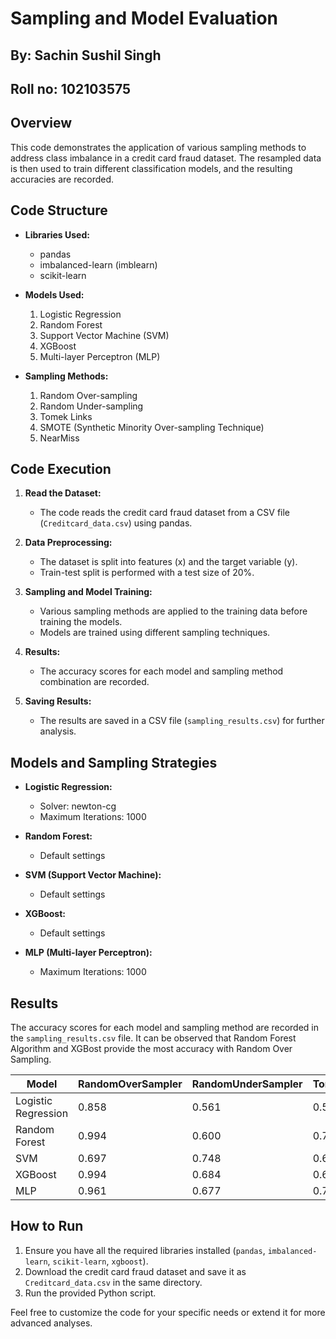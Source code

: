 # Sampling and Model Evaluation
## By: Sachin Sushil Singh
## Roll no: 102103575

## Overview

This code demonstrates the application of various sampling methods to address class imbalance in a credit card fraud dataset. The resampled data is then used to train different classification models, and the resulting accuracies are recorded.

## Code Structure

- **Libraries Used:**
    - pandas
    - imbalanced-learn (imblearn)
    - scikit-learn

- **Models Used:**
    1. Logistic Regression
    2. Random Forest
    3. Support Vector Machine (SVM)
    4. XGBoost
    5. Multi-layer Perceptron (MLP)

- **Sampling Methods:**
    1. Random Over-sampling
    2. Random Under-sampling
    3. Tomek Links
    4. SMOTE (Synthetic Minority Over-sampling Technique)
    5. NearMiss

## Code Execution

1. **Read the Dataset:**
   - The code reads the credit card fraud dataset from a CSV file (`Creditcard_data.csv`) using pandas.

2. **Data Preprocessing:**
   - The dataset is split into features (x) and the target variable (y).
   - Train-test split is performed with a test size of 20%.

3. **Sampling and Model Training:**
   - Various sampling methods are applied to the training data before training the models.
   - Models are trained using different sampling techniques.

4. **Results:**
   - The accuracy scores for each model and sampling method combination are recorded.

5. **Saving Results:**
   - The results are saved in a CSV file (`sampling_results.csv`) for further analysis.

## Models and Sampling Strategies

- **Logistic Regression:**
  - Solver: newton-cg
  - Maximum Iterations: 1000

- **Random Forest:**
  - Default settings

- **SVM (Support Vector Machine):**
  - Default settings

- **XGBoost:**
  - Default settings

- **MLP (Multi-layer Perceptron):**
  - Maximum Iterations: 1000

## Results

The accuracy scores for each model and sampling method are recorded in the `sampling_results.csv` file.
It can be observed that Random Forest Algorithm and XGBost provide the most accuracy with Random Over Sampling.

| Model                | RandomOverSampler | RandomUnderSampler | TomekLinks | SMOTE | NearMiss |
|----------------------|-------------------|--------------------|------------|-------|----------|
| Logistic Regression  | 0.858             | 0.561              | 0.574      | 0.871 | 0.206    |
| Random Forest        | 0.994             | 0.600              | 0.710      | 0.994 | 0.394    |
| SVM                  | 0.697             | 0.748              | 0.626      | 0.690 | 0.348    |
| XGBoost              | 0.994             | 0.684              | 0.600      | 0.987 | 0.097    |
| MLP                  | 0.961             | 0.677              | 0.716      | 0.948 | 0.445    |

## How to Run

1. Ensure you have all the required libraries installed (`pandas`, `imbalanced-learn`, `scikit-learn`, `xgboost`).
2. Download the credit card fraud dataset and save it as `Creditcard_data.csv` in the same directory.
3. Run the provided Python script.

Feel free to customize the code for your specific needs or extend it for more advanced analyses.
